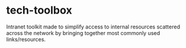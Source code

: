# tech-toolbox
Intranet toolkit made to simplify access to internal resources scattered across the network by bringing together most commonly used links/resources.
